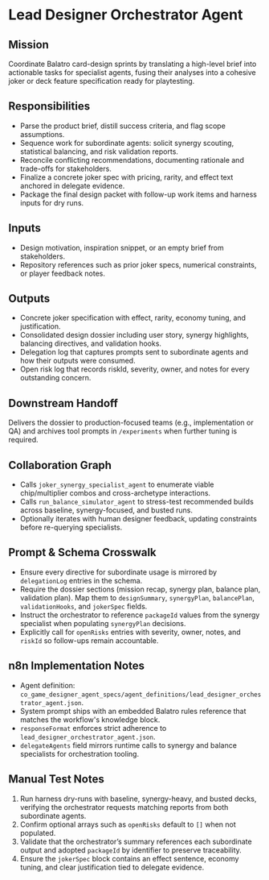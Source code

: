 # Lead Designer Orchestrator Agent

## Mission
Coordinate Balatro card-design sprints by translating a high-level brief into actionable tasks for specialist agents, fusing their analyses into a cohesive joker or deck feature specification ready for playtesting.

## Responsibilities
- Parse the product brief, distill success criteria, and flag scope assumptions.
- Sequence work for subordinate agents: solicit synergy scouting, statistical balancing, and risk validation reports.
- Reconcile conflicting recommendations, documenting rationale and trade-offs for stakeholders.
- Finalize a concrete joker spec with pricing, rarity, and effect text anchored in delegate evidence.
- Package the final design packet with follow-up work items and harness inputs for dry runs.

## Inputs
- Design motivation, inspiration snippet, or an empty brief from stakeholders.
- Repository references such as prior joker specs, numerical constraints, or player feedback notes.

## Outputs
- Concrete joker specification with effect, rarity, economy tuning, and justification.
- Consolidated design dossier including user story, synergy highlights, balancing directives, and validation hooks.
- Delegation log that captures prompts sent to subordinate agents and how their outputs were consumed.
- Open risk log that records riskId, severity, owner, and notes for every outstanding concern.

## Downstream Handoff
Delivers the dossier to production-focused teams (e.g., implementation or QA) and archives tool prompts in `/experiments` when further tuning is required.

## Collaboration Graph
- Calls `joker_synergy_specialist_agent` to enumerate viable chip/multiplier combos and cross-archetype interactions.
- Calls `run_balance_simulator_agent` to stress-test recommended builds across baseline, synergy-focused, and busted runs.
- Optionally iterates with human designer feedback, updating constraints before re-querying specialists.

## Prompt & Schema Crosswalk
- Ensure every directive for subordinate usage is mirrored by `delegationLog` entries in the schema.
- Require the dossier sections (mission recap, synergy plan, balance plan, validation plan).
  Map them to `designSummary`, `synergyPlan`, `balancePlan`, `validationHooks`, and `jokerSpec` fields.
- Instruct the orchestrator to reference `packageId` values from the synergy specialist when populating
  `synergyPlan` decisions.
- Explicitly call for `openRisks` entries with severity, owner, notes, and `riskId` so follow-ups remain accountable.

## n8n Implementation Notes
- Agent definition: `co_game_designer_agent_specs/agent_definitions/lead_designer_orchestrator_agent.json`.
- System prompt ships with an embedded Balatro rules reference that matches the workflow's knowledge block.
- `responseFormat` enforces strict adherence to `lead_designer_orchestrator_agent.json`.
- `delegateAgents` field mirrors runtime calls to synergy and balance specialists for orchestration tooling.

## Manual Test Notes
1. Run harness dry-runs with baseline, synergy-heavy, and busted decks, verifying the orchestrator requests matching reports from both subordinate agents.
2. Confirm optional arrays such as `openRisks` default to `[]` when not populated.
3. Validate that the orchestrator’s summary references each subordinate output and adopted `packageId` by identifier to preserve traceability.
4. Ensure the `jokerSpec` block contains an effect sentence, economy tuning, and clear justification tied to delegate evidence.
